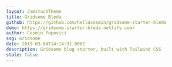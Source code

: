 ```yaml
---
layout: JamstackTheme
title: Gridsome Bleda
github: https://github.com/hellocosmin/gridsome-starter-bleda
demo: https://gridsome-starter-bleda.netlify.com/
author: Cosmin Popovici
ssg: Gridsome
date: 2019-03-04T14:14:31.000Z
description: Gridsome blog starter, built with Tailwind CSS
stale: false
---
```

